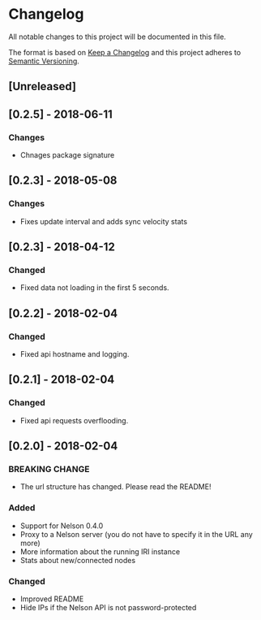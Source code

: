 # Changelog

All notable changes to this project will be documented in this file.

The format is based on [Keep a Changelog](http://keepachangelog.com/en/1.0.0/)
and this project adheres to [Semantic Versioning](http://semver.org/spec/v2.0.0.html).

## [Unreleased]

## [0.2.5] - 2018-06-11

### Changes

- Chnages package signature

## [0.2.3] - 2018-05-08

### Changes

- Fixes update interval and adds sync velocity stats

## [0.2.3] - 2018-04-12

### Changed

- Fixed data not loading in the first 5 seconds.

## [0.2.2] - 2018-02-04

### Changed

- Fixed api hostname and logging.

## [0.2.1] - 2018-02-04

### Changed

- Fixed api requests overflooding.

## [0.2.0] - 2018-02-04

### BREAKING CHANGE

- The url structure has changed. Please read the README!

### Added

- Support for Nelson 0.4.0
- Proxy to a Nelson server (you do not have to specify it in the URL any more)
- More information about the running IRI instance
- Stats about new/connected nodes

### Changed

- Improved README
- Hide IPs if the Nelson API is not password-protected
